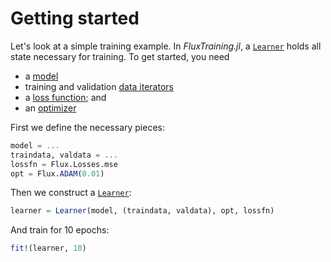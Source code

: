 # Getting started

Let's look at a simple training example. In *FluxTraining.jl*, a [`Learner`](#) holds all state necessary for training. To get started, you need

- a [model](/documents/docs/background/model.md)
- training and validation [data iterators](/documents/docs/background/dataiterator.md)
- a [loss function](/documents/docs/background/lossfunction.md); and
- an [optimizer](/documents/docs/background/optimizer.md)

First we define the necessary pieces:

```julia
model = ...
traindata, valdata = ...
lossfn = Flux.Losses.mse
opt = Flux.ADAM(0.01)
```

Then we construct a [`Learner`](#):

```julia
learner = Learner(model, (traindata, valdata), opt, lossfn)
```

And train for 10 epochs:

```julia
fit!(learner, 10)
```
